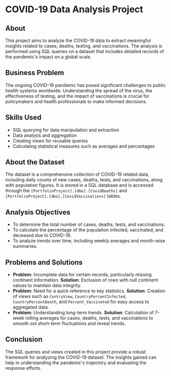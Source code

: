 # COVID-19 Data Analysis Project

## About
This project aims to analyze the COVID-19 data to extract meaningful insights related to cases, deaths, testing, and vaccinations. The analysis is performed using SQL queries on a dataset that includes detailed records of the pandemic's impact on a global scale.

## Business Problem
The ongoing COVID-19 pandemic has posed significant challenges to public health systems worldwide. Understanding the spread of the virus, the effectiveness of testing, and the impact of vaccinations is crucial for policymakers and health professionals to make informed decisions.

## Skills Used
- SQL querying for data manipulation and extraction
- Data analysis and aggregation
- Creating views for reusable queries
- Calculating statistical measures such as averages and percentages

## About the Dataset
The dataset is a comprehensive collection of COVID-19 related data, including daily counts of new cases, deaths, tests, and vaccinations, along with population figures. It is stored in a SQL database and is accessed through the `[PortfolioProject].[dbo].[CovidDeaths]` and `[PortfolioProject].[dbo].[CovidVaccinations]` tables.

## Analysis Objectives
- To determine the total number of cases, deaths, tests, and vaccinations.
- To calculate the percentage of the population infected, vaccinated, and deceased due to COVID-19.
- To analyze trends over time, including weekly averages and month-wise summaries.

## Problems and Solutions
- **Problem**: Incomplete data for certain records, particularly missing continent information.
  **Solution**: Exclusion of rows with null continent values to maintain data integrity.
- **Problem**: Need for a quick reference to key statistics.
  **Solution**: Creation of views such as `ContryView`, `CountryPercentInfected`, `CountryPercentDeath`, and `Percent_Vaccinated` for easy access to aggregated data.
- **Problem**: Understanding long-term trends.
  **Solution**: Calculation of 7-week rolling averages for cases, deaths, tests, and vaccinations to smooth out short-term fluctuations and reveal trends.

## Conclusion
The SQL queries and views created in this project provide a robust framework for analyzing the COVID-19 dataset. The insights gained can help in understanding the pandemic's trajectory and evaluating the response efforts.
